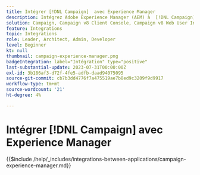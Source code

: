```yaml
---
title: Intégrer [!DNL Campaign]  avec Experience Manager
description: Intégrez Adobe Experience Manager (AEM) à  [!DNL Campaign]  pour créer et gérer des campagnes par e-mail.
solution: Campaign, Campaign v8 Client Console, Campaign v8 Web User Interface, Campaign Standard, Campaign Classic v7, Experience Manager, Experience Manager Forms
feature: Integrations
topic: Integrations
role: Leader, Architect, Admin, Developer
level: Beginner
kt: null
thumbnail: campaign-experience-manager.png
badgeIntegration: label="Intégration" type="positive"
last-substantial-update: 2023-07-31T00:00:00Z
exl-id: 3b186af3-d72f-4fe5-adfb-daad94075095
source-git-commit: cb7b3dd4776f7a475519ae7b8ed9c3209f9d9917
workflow-type: tm+mt
source-wordcount: '21'
ht-degree: 4%

---
```


# Intégrer [!DNL Campaign] avec Experience Manager

{{$include /help/_includes/integrations-between-applications/campaign-experience-manager.md}}
